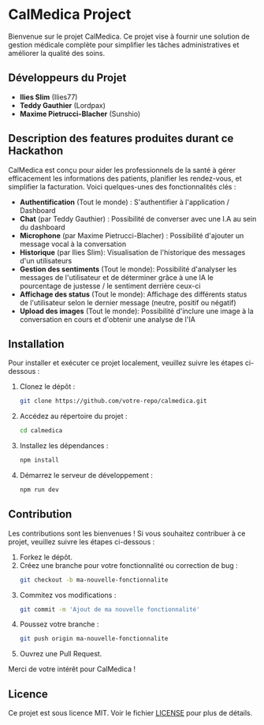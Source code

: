 # CalMedica Project

Bienvenue sur le projet CalMedica. Ce projet vise à fournir une solution de gestion médicale complète pour simplifier les tâches administratives et améliorer la qualité des soins.

## Développeurs du Projet

- **Ilies Slim** (Ilies77)
- **Teddy Gauthier** (Lordpax)
- **Maxime Pietrucci-Blacher** (Sunshio)

## Description des features produites durant ce Hackathon

CalMedica est conçu pour aider les professionnels de la santé à gérer efficacement les informations des patients, planifier les rendez-vous, et simplifier la facturation. Voici quelques-unes des fonctionnalités clés :

- **Authentification** (Tout le monde) : S'authentifier à l'application / Dashboard
- **Chat** (par Teddy Gauthier) : Possibilité de converser avec une I.A au sein du dashboard
- **Microphone** (par Maxime Pietrucci-Blacher) : Possibilité d'ajouter un message vocal à la conversation
- **Historique** (par Ilies Slim): Visualisation de l'historique des messages d'un utilisateurs 
- **Gestion des sentiments** (Tout le monde): Possibilité d'analyser les messages de l'utilisateur et de déterminer grâce à une IA le pourcentage de justesse / le sentiment derrière ceux-ci
- **Affichage des status** (Tout le monde): Affichage des différents status de l'utilisateur selon le dernier message (neutre, positif ou négatif)
- **Upload des images** (Tout le monde): Possibilité d'inclure une image à la conversation en cours et d'obtenir une analyse de l'IA

## Installation

Pour installer et exécuter ce projet localement, veuillez suivre les étapes ci-dessous :

1. Clonez le dépôt :
    ```bash
    git clone https://github.com/votre-repo/calmedica.git
    ```
2. Accédez au répertoire du projet :
    ```bash
    cd calmedica
    ```
3. Installez les dépendances :
    ```bash
    npm install
    ```
4. Démarrez le serveur de développement :
    ```bash
    npm run dev
    ```

## Contribution

Les contributions sont les bienvenues ! Si vous souhaitez contribuer à ce projet, veuillez suivre les étapes ci-dessous :

1. Forkez le dépôt.
2. Créez une branche pour votre fonctionnalité ou correction de bug :
    ```bash
    git checkout -b ma-nouvelle-fonctionnalite
    ```
3. Commitez vos modifications :
    ```bash
    git commit -m 'Ajout de ma nouvelle fonctionnalité'
    ```
4. Poussez votre branche :
    ```bash
    git push origin ma-nouvelle-fonctionnalite
    ```
5. Ouvrez une Pull Request.

Merci de votre intérêt pour CalMedica !

## Licence

Ce projet est sous licence MIT. Voir le fichier [LICENSE](LICENSE) pour plus de détails.

